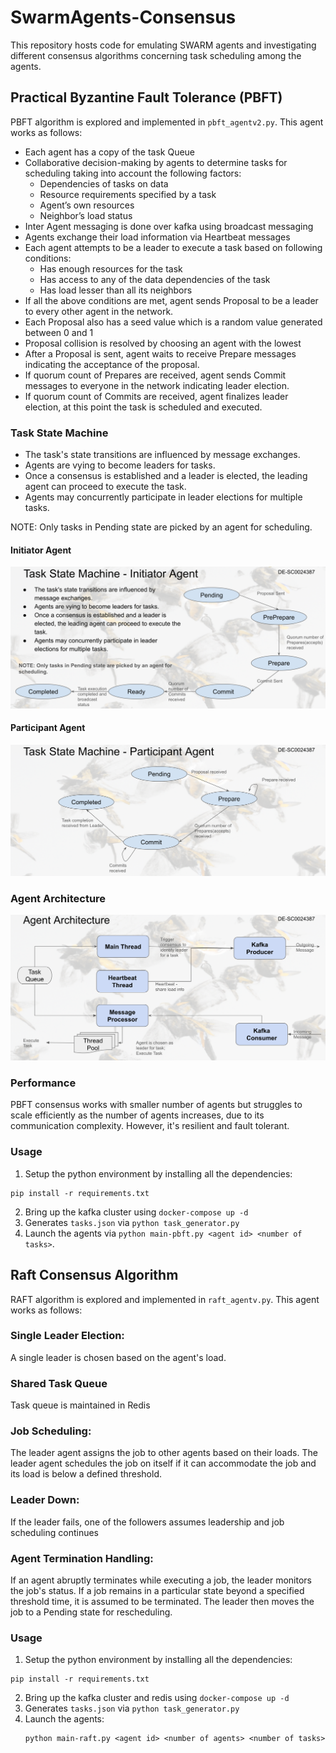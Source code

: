 # SwarmAgents-Consensus

This repository hosts code for emulating SWARM agents and investigating different consensus algorithms concerning task scheduling among the agents.

## Practical Byzantine Fault Tolerance (PBFT)
PBFT algorithm is explored and implemented in `pbft_agentv2.py`. This agent works as follows:

- Each agent has a copy of the task Queue
- Collaborative decision-making by agents to determine tasks for scheduling taking into account the following factors:
  - Dependencies of tasks on data
  - Resource requirements specified by a task
  - Agent’s own resources
  - Neighbor’s load status
- Inter Agent messaging is done over kafka using broadcast messaging
- Agents exchange their load information via Heartbeat messages
- Each agent attempts to be a leader to execute a task based on following conditions:
  - Has enough resources for the task
  - Has access to any of the data dependencies of the task
  - Has load lesser than all its neighbors
- If all the above conditions are met, agent sends Proposal to be a leader to every other agent in the network.
- Each Proposal also has a seed value which is a random value generated between 0 and 1
- Proposal collision is resolved by choosing an agent with the lowest
- After a Proposal is sent, agent waits to receive Prepare messages indicating the acceptance of the proposal.
- If quorum count of Prepares are received, agent sends Commit messages to everyone in the network indicating leader election.
- If quorum count of Commits are received, agent finalizes leader election, at this point the task is scheduled and executed.

### Task State Machine
- The task's state transitions are influenced by message exchanges. 
- Agents are vying to become leaders for tasks. 
- Once a consensus is established and a leader is elected, the leading agent can proceed to execute the task. 
- Agents may concurrently participate in leader elections for multiple tasks.

NOTE: Only tasks in Pending state are picked by an agent for scheduling.

#### Initiator Agent
![Initiator Agent](./images/pbft-state-initiator.png)

#### Participant Agent
![Participant Agent](./images/pbft-state-participant.png)

### Agent Architecture
![Agent Architecture](./images/pbft-agent.png)

### Performance
PBFT consensus works with smaller number of agents but struggles to scale efficiently as the number of agents increases, due to its communication complexity.
However, it's resilient and fault tolerant.

### Usage
1. Setup the python environment by installing all the dependencies:
```
pip install -r requirements.txt
```
2. Bring up the kafka cluster using `docker-compose up -d`
3. Generates `tasks.json` via `python task_generator.py`
4. Launch the agents via `python main-pbft.py <agent id> <number of tasks>`. 

## Raft Consensus Algorithm
RAFT algorithm is explored and implemented in `raft_agentv.py`. This agent works as follows:
### Single Leader Election:
A single leader is chosen based on the agent's load.
### Shared Task Queue
Task queue is maintained in Redis
### Job Scheduling:
The leader agent assigns the job to other agents based on their loads.
The leader agent schedules the job on itself if it can accommodate the job and its load is below a defined threshold.
### Leader Down:
If the leader fails, one of the followers assumes leadership and job scheduling continues
### Agent Termination Handling:
If an agent abruptly terminates while executing a job, the leader monitors the job's status.
If a job remains in a particular state beyond a specified threshold time, it is assumed to be terminated. The leader then moves the job to a Pending state for rescheduling.

### Usage
1. Setup the python environment by installing all the dependencies:
```
pip install -r requirements.txt
```
2. Bring up the kafka cluster and redis using `docker-compose up -d`
3. Generates `tasks.json` via `python task_generator.py`
4. Launch the agents:
   ```
   python main-raft.py <agent id> <number of agents> <number of tasks>
   ```
